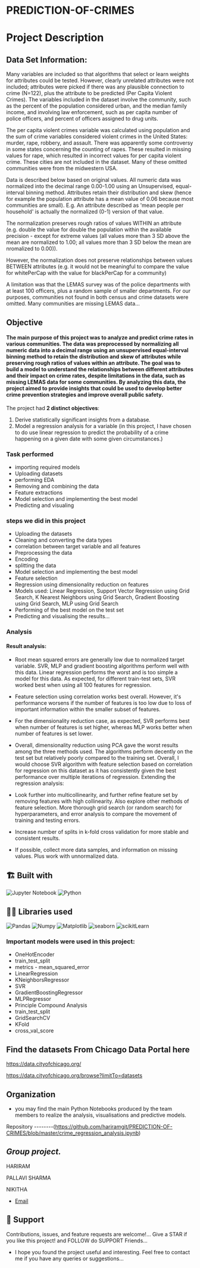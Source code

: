 # PREDICTION-OF-CRIMES


# Project Description

## Data Set Information:

Many variables are included so that algorithms that select or learn weights for 
attributes could be tested. However, clearly unrelated attributes were not included; 
attributes were picked if there was any plausible connection to crime (N=122), plus 
the attribute to be predicted (Per Capita Violent Crimes). The variables included in 
the dataset involve the community, such as the percent of the population considered 
urban, and the median family income, and involving law enforcement, such as per capita 
number of police officers, and percent of officers assigned to drug units.

The per capita violent crimes variable was calculated using population and the sum of 
crime variables considered violent crimes in the United States: murder, rape, robbery, 
and assault. There was apparently some controversy in some states concerning the 
counting of rapes. These resulted in missing values for rape, which resulted in 
incorrect values for per capita violent crime. These cities are not included in the 
dataset. Many of these omitted communities were from the midwestern USA.

Data is described below based on original values. All numeric data was normalized into 
the decimal range 0.00-1.00 using an Unsupervised, equal-interval binning method. 
Attributes retain their distribution and skew (hence for example the population 
attribute has a mean value of 0.06 because most communities are small). E.g. An 
attribute described as 'mean people per household' is actually the normalized (0-1) 
version of that value.

The normalization preserves rough ratios of values WITHIN an attribute (e.g. double 
the value for double the population within the available precision - except for 
extreme values (all values more than 3 SD above the mean are normalized to 1.00; all 
values more than 3 SD below the mean are nromalized to 0.00)).

However, the normalization does not preserve relationships between values BETWEEN 
attributes (e.g. it would not be meaningful to compare the value for whitePerCap with 
the value for blackPerCap for a community)

A limitation was that the LEMAS survey was of the police departments with at least 100 
officers, plus a random sample of smaller departments. For our purposes, communities 
not found in both census and crime datasets were omitted. Many communities are missing 
LEMAS data...



## Objective
#### The main purpose of this project was to analyze and predict crime rates in various communities. The data was preprocessed by normalizing all numeric data into a decimal range using an unsupervised equal-interval binning method to retain the distribution and skew of attributes while preserving rough ratios of values within an attribute. The goal was to build a model to understand the relationships between different attributes and their impact on crime rates, despite limitations in the data, such as missing LEMAS data for some communities. By analyzing this data, the project aimed to provide insights that could be used to develop better crime prevention strategies and improve overall public safety.

The project had **2 distinct objectives**:
1. Derive statistically significant insights from a database.
2. Model a regression analysis for a variable (in this project, I have chosen to do use linear regression to predict the probability of a crime happening on a given date with some given circumstances.)





### Task performed
- importing required models
- Uploading datasets
- performing EDA
- Removing and combining the data
- Feature extractions
- Model selection and implementing the best model
- Predicting and visualing



### steps we did in this project
- Uploading the datasets
- Cleaning and converting the data types
- correlation between target variable and all features
- Preprocessing the data
- Encoding 
- splitting the data
- Model selection and implementing the best model
- Feature selection
- Regression using dimensionality reduction on features
- Models used: Linear Regression, Support Vector Regression using Grid Search, K Nearest Neighbors using Grid Search, Gradient Boosting using Grid Search, MLP using Grid Search
- Performing of the best model on the test set
- Predicting and visualising the results...



### Analysis
#### Result analysis:

- Root mean squared errors are generally low due to normalized target variable.
SVR, MLP and gradient boosting algorithms perform well with this data. Linear regression performs the worst and is too simple a model for this data.
As expected, for different train-test sets, SVR worked best when using all 100 features for regression.
- Feature selection using correlation works best overall. However, it's performance worsens if the number of features is too low due to loss of important information within the smaller subset of features.
- For the dimensionality reduction case, as expected, SVR performs best when number of features is set higher, whereas MLP works better when number of features is set lower. 
- Overall, dimensionality reduction using PCA gave the worst results among the three methods used.
The algorithms perform decently on the test set but relatively poorly compared to the training set. Overall, I would choose SVR algorithm with feature selection based on correlation for regression on this dataset as it has consistently given the best performance over multiple iterations of regression.
Extending the regression analysis:

- Look further into multicollinearity, and further refine feature set by removing features with high collinearity. Also explore other methods of feature selection.
More thorough grid search (or random search) for hyperparameters, and error analysis to compare the movement of training and testing errors.
- Increase number of splits in k-fold cross validation for more stable and consistent results.
- If possible, collect more data samples, and information on missing values. Plus work with unnormalized data.






## 🏗️ Built with
![Jupyter Notebook](https://img.shields.io/badge/jupyter-%23FA0F00.svg?style=for-the-badge&logo=jupyter&logoColor=white)
![Python](https://img.shields.io/badge/python-3670A0?style=for-the-badge&logo=python&logoColor=ffdd54)



## 👩‍💻 Libraries used
![Pandas](https://img.shields.io/badge/Pandas-2C2D72?style=for-the-badge&logo=pandas&logoColor=purple)
![Numpy](https://img.shields.io/badge/Numpy-777BB4?style=for-the-badge&logo=numpy&logoColor=yellow)
![Matplotlib](https://img.shields.io/badge/Matplotlib-F7931E.svg?style=for-the-badge&logo=Matplotlib&logoColor=orange) 
![seaborn](https://img.shields.io/badge/Seaborn-2C2D72?style=for-the-badge&logo=Seaborn&logoColor=blue)
![scikitLearn](https://img.shields.io/badge/scikitLearn-2C2D72?style=for-the-badge&logo=scikitLearn&logoColor=blue)



### Important models were used in this project:

- OneHotEncoder
- train_test_split
- metrics - mean_squared_error
- LinearRegression
- KNeighborsRegressor
- SVR
- GradientBoostingRegressor
- MLPRegressor
- Principle Compound Analysis
- train_test_split 
- GridSearchCV
- KFold
- cross_val_score





## Find the datasets From Chicago Data Portal here 
https://data.cityofchicago.org/

https://data.cityofchicago.org/browse?limitTo=datasets



## Organization
-  you may find the main Python Notebooks produced by the team members to realize the analysis, visualisations and predictive models.

Repository --------(https://github.com/hariramgit/PREDICTION-OF-CRIMES/blob/master/crime_regression_analysis.ipynb)



 ## *Group project.* 
 
HARIRAM

PALLAVI SHARMA

NIKITHA



* [Email](mailto:hariramhdmp@gmail.com)



## 🤝 Support
Contributions, issues, and feature requests are welcome!...
Give a STAR if you like this project! and FOLLOW do SUPPORT Friends...
 
- I hope you found the project useful and interesting. Feel free to contact me if you have any queries or suggestions...
